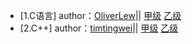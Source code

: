 * [1.C语言]
     author：[OliverLew](https://github.com/OliverLew)||
     [甲级](https://github.com/OliverLew/PAT/tree/master/PATAdvanced)
     [乙级](https://github.com/OliverLew/PAT/tree/master/PATBasic)
* [2.C++]
     author：[timtingwei](https://github.com/timtingwei)||
     [甲级](https://github.com/youthv587/PAT-1/tree/master/AdvancedLevel_C%2B%2B)
     [乙级](https://github.com/timtingwei/PAT/tree/master/BasicLevel_C%2B%2B)
      
  
